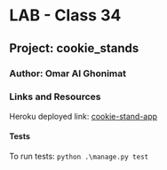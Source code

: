 # LAB - Class 34
## Project: cookie_stands
### Author: Omar Al Ghonimat

### Links and Resources
Heroku deployed link:
[cookie-stand-app](https://cookie-stand-app.herokuapp.com/api/v1/cookie_stands/)

#### Tests
To run tests:
```python .\manage.py test```
